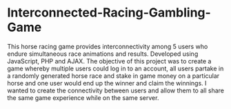 # Interconnected-Racing-Gambling-Game
This horse racing game provides interconnectivity among 5 users who endure simultaneous race animations and results. Developed using JavaScript, PHP and AJAX.
The objective of this project was to create a game whereby multiple users could log in to an account, all users partake in a randomly generated horse race and stake in game money on a particular horse and one user would end up the winner and claim the winnings. I wanted to create the connectivity between users and allow them to all share the same game experience while on the same server. 
